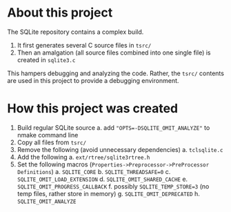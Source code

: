 # About this project
The SQLite repository contains a complex build.

1. It first generates several C source files in `tsrc/`
2. Then an amalgation (all source files combined into one single file) is created in `sqlite3.c`

This hampers debugging and analyzing the code. Rather, the `tsrc/` contents are used in this project to provide a debugging environment.

# How this project was created
1. Build regular SQLite source
  a. add `"OPTS=-DSQLITE_OMIT_ANALYZE"` to nmake command line
2. Copy all files from `tsrc/`
3. Remove the following (avoid unnecessary dependencies)
  a. `tclsqlite.c`
4. Add the following
  a. `ext/rtree/sqlite3rtree.h`
5. Set the following macros (`Properties->Preprocessor->PreProcessor Definitions`)
  a. `SQLITE_CORE`
  b. `SQLITE_THREADSAFE=0`
  c. `SQLITE_OMIT_LOAD_EXTENSION`
  d. `SQLITE_OMIT_SHARED_CACHE`
  e. `SQLITE_OMIT_PROGRESS_CALLBACK`
  f. possibly `SQLITE_TEMP_STORE=3` (no temp files, rather store in memory)
  g. `SQLITE_OMIT_DEPRECATED`
  h. `SQLITE_OMIT_ANALYZE`